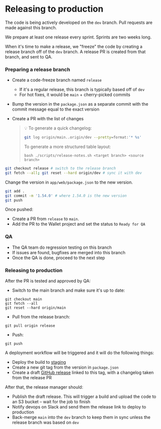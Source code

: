 # Releasing to production

The code is being actively developed on the `dev` branch. Pull requests are made against this branch.

We prepare at least one release every sprint. Sprints are two weeks long.

When it's time to make a release, we "freeze" the code by creating a release branch off of the `dev` branch. A release PR is created from that branch, and sent to QA.

### Preparing a release branch

- Create a code-freeze branch named `release`
  - If it's a regular release, this branch is typically based off of `dev`
  - For hot fixes, it would be `main` + cherry-picked commits
- Bump the version in the `package.json` as a separate commit with the commit message equal to the exact version
- Create a PR with the list of changes

  > 💡 To generate a quick changelog:
  >
  > ```bash
  > git log origin/main..origin/dev --pretty=format:'* %s'
  > ```
  > 
  > To generate a more structured table layout:
  > ```
  > bash ./scripts/release-notes.sh <target branch> <source branch>
  > ```

```bash
git checkout release # switch to the release branch
git fetch --all; git reset --hard origin/dev # sync it with dev
```

Change the version in `app/web/package.json` to the new version.

```bash
git add .
git commit -m '1.54.0' # where 1.54.0 is the new version
git push
```

Once pushed:

- Create a PR from `release` to `main`.
- Add the PR to the Wallet project and set the status to `Ready for QA`

### QA

- The QA team do regression testing on this branch
- If issues are found, bugfixes are merged into this branch
- Once the QA is done, proceed to the next step

### Releasing to production

After the PR is tested and approved by QA:

- Switch to the main branch and make sure it's up to date:

```
git checkout main
git fetch --all
git reset --hard origin/main
```

- Pull from the release branch:

```
git pull origin release
```

- Push:

```
git push
```

A deployment workflow will be triggered and it will do the following things:

- Deploy the build to [staging](https://safe-wallet-web.staging.5afe.dev/)
- Create a new git tag from the version in `package.json`
- Create a draft [GitHub release](https://github.com/safe-global/safe-wallet-web/releases) linked to this tag, with a changelog taken from the release PR

After that, the release manager should:

- Publish the draft release. This will trigger a build and upload the code to an S3 bucket – wait for the job to finish
- Notify devops on Slack and send them the release link to deploy to production
- Back-merge `main` into the `dev` branch to keep them in sync unless the release branch was based on `dev`

